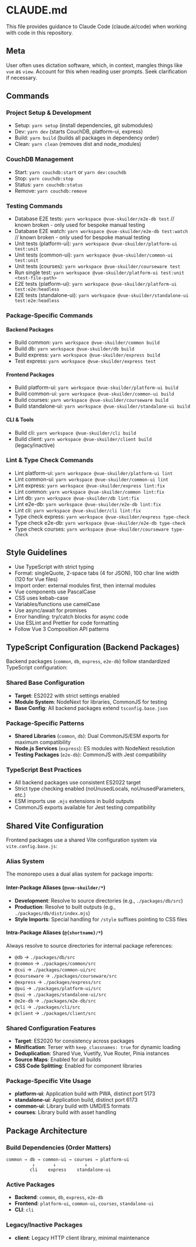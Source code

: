 # CLAUDE.md

This file provides guidance to Claude Code (claude.ai/code) when working with code in this repository.

## Meta

User often uses dictation software, which, in context, mangles things like `vue` as `view`. Account for this when reading user prompts. Seek clarification if necessary.

## Commands

### Project Setup & Development
- Setup: `yarn setup` (install dependencies, git submodules)
- Dev: `yarn dev` (starts CouchDB, platform-ui, express)
- Build: `yarn build` (builds all packages in dependency order)
- Clean: `yarn clean` (removes dist and node_modules)

### CouchDB Management
- Start: `yarn couchdb:start` or `yarn dev:couchdb`
- Stop: `yarn couchdb:stop`
- Status: `yarn couchdb:status`
- Remove: `yarn couchdb:remove`

### Testing Commands
- Database E2E tests: `yarn workspace @vue-skuilder/e2e-db test` // known broken - only used for bespoke manual testing
- Database E2E watch: `yarn workspace @vue-skuilder/e2e-db test:watch` // known broken - only used for bespoke manual testing
- Unit tests (platform-ui): `yarn workspace @vue-skuilder/platform-ui test:unit`
- Unit tests (common-ui): `yarn workspace @vue-skuilder/common-ui test:unit`
- Unit tests (courses): `yarn workspace @vue-skuilder/courseware test`
- Run single test: `yarn workspace @vue-skuilder/platform-ui test:unit <test-file-path>`
- E2E tests (platform-ui): `yarn workspace @vue-skuilder/platform-ui test:e2e:headless`
- E2E tests (standalone-ui): `yarn workspace @vue-skuilder/standalone-ui test:e2e:headless`

### Package-Specific Commands

#### Backend Packages
- Build common: `yarn workspace @vue-skuilder/common build`
- Build db: `yarn workspace @vue-skuilder/db build`
- Build express: `yarn workspace @vue-skuilder/express build`
- Test express: `yarn workspace @vue-skuilder/express test`

#### Frontend Packages
- Build platform-ui: `yarn workspace @vue-skuilder/platform-ui build`
- Build common-ui: `yarn workspace @vue-skuilder/common-ui build`
- Build courses: `yarn workspace @vue-skuilder/courseware build`
- Build standalone-ui: `yarn workspace @vue-skuilder/standalone-ui build`

#### CLI & Tools
- Build cli: `yarn workspace @vue-skuilder/cli build`
- Build client: `yarn workspace @vue-skuilder/client build` (legacy/inactive)

### Lint & Type Check Commands
- Lint platform-ui: `yarn workspace @vue-skuilder/platform-ui lint`
- Lint common-ui: `yarn workspace @vue-skuilder/common-ui lint`
- Lint express: `yarn workspace @vue-skuilder/express lint:fix`
- Lint common: `yarn workspace @vue-skuilder/common lint:fix`
- Lint db: `yarn workspace @vue-skuilder/db lint:fix`
- Lint e2e-db: `yarn workspace @vue-skuilder/e2e-db lint:fix`
- Lint cli: `yarn workspace @vue-skuilder/cli lint:fix`
- Type check express: `yarn workspace @vue-skuilder/express type-check`
- Type check e2e-db: `yarn workspace @vue-skuilder/e2e-db type-check`
- Type check courses: `yarn workspace @vue-skuilder/courseware type-check`

## Style Guidelines
- Use TypeScript with strict typing
- Format: singleQuote, 2-space tabs (4 for JSON), 100 char line width (120 for Vue files)
- Import order: external modules first, then internal modules
- Vue components use PascalCase
- CSS uses kebab-case
- Variables/functions use camelCase
- Use async/await for promises
- Error handling: try/catch blocks for async code
- Use ESLint and Prettier for code formatting
- Follow Vue 3 Composition API patterns

## TypeScript Configuration (Backend Packages)
Backend packages (`common`, `db`, `express`, `e2e-db`) follow standardized TypeScript configuration:

### Shared Base Configuration
- **Target**: ES2022 with strict settings enabled
- **Module System**: NodeNext for libraries, CommonJS for testing
- **Base Config**: All backend packages extend `tsconfig.base.json`

### Package-Specific Patterns
- **Shared Libraries** (`common`, `db`): Dual CommonJS/ESM exports for maximum compatibility
- **Node.js Services** (`express`): ES modules with NodeNext resolution
- **Testing Packages** (`e2e-db`): CommonJS with Jest compatibility

### TypeScript Best Practices
- All backend packages use consistent ES2022 target
- Strict type checking enabled (noUnusedLocals, noUnusedParameters, etc.)
- ESM imports use `.mjs` extensions in build outputs
- CommonJS exports available for Jest testing compatibility

## Shared Vite Configuration
Frontend packages use a shared Vite configuration system via `vite.config.base.js`:

### Alias System
The monorepo uses a dual alias system for package imports:

#### Inter-Package Aliases (`@vue-skuilder/*`)
- **Development**: Resolve to source directories (e.g., `./packages/db/src`)
- **Production**: Resolve to built outputs (e.g., `./packages/db/dist/index.mjs`)
- **Style Imports**: Special handling for `/style` suffixes pointing to CSS files

#### Intra-Package Aliases (`@{shortname}/*`)
Always resolve to source directories for internal package references:
- `@db` → `./packages/db/src`
- `@common` → `./packages/common/src`
- `@cui` → `./packages/common-ui/src`
- `@courseware` → `./packages/courseware/src`
- `@express` → `./packages/express/src`
- `@pui` → `./packages/platform-ui/src`
- `@sui` → `./packages/standalone-ui/src`
- `@e2e-db` → `./packages/e2e-db/src`
- `@cli` → `./packages/cli/src`
- `@client` → `./packages/client/src`

### Shared Configuration Features
- **Target**: ES2020 for consistency across packages
- **Minification**: Terser with `keep_classnames: true` for dynamic loading
- **Deduplication**: Shared Vue, Vuetify, Vue Router, Pinia instances
- **Source Maps**: Enabled for all builds
- **CSS Code Splitting**: Enabled for component libraries

### Package-Specific Vite Usage
- **platform-ui**: Application build with PWA, distinct port 5173
- **standalone-ui**: Application build, distinct port 6173
- **common-ui**: Library build with UMD/ES formats
- **courses**: Library build with asset handling

## Package Architecture

### Build Dependencies (Order Matters)
```
common → db → common-ui → courses → platform-ui
          ↓       ↓           ↓
         cli    express    standalone-ui
```

### Active Packages
- **Backend**: `common`, `db`, `express`, `e2e-db`
- **Frontend**: `platform-ui`, `common-ui`, `courses`, `standalone-ui`
- **CLI**: `cli`

### Legacy/Inactive Packages
- **client**: Legacy HTTP client library, minimal maintenance
